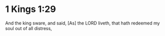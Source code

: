 # 1 Kings 1:29

And the king sware, and said, [As] the LORD liveth, that hath redeemed my soul out of all distress,